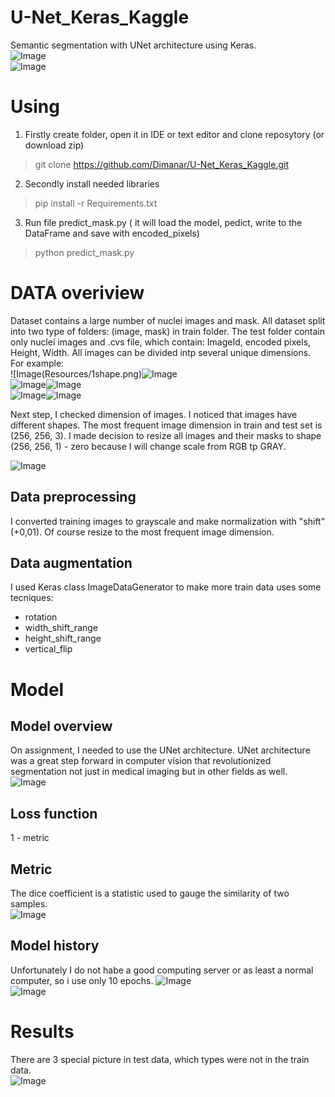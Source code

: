 # U-Net_Keras_Kaggle
Semantic segmentation with UNet architecture using Keras.  
![Image](Resources/result_1.png)  
![Image](Resources/result_2.png) 

# Using
1. Firstly create folder, open it in IDE or text editor and clone reposytory (or download zip) 
> git clone https://github.com/Dimanar/U-Net_Keras_Kaggle.git
2. Secondly install needed libraries 
> pip install -r Requirements.txt
3. Run file predict_mask.py ( it will load the model, pedict, write to the DataFrame and save with encoded_pixels)
> python predict_mask.py

# DATA overiview 
Dataset contains a large number of nuclei images and mask. All dataset split into two type of folders: (image, mask) in train folder. The test folder contain only nuclei images and .cvs file, which contain: ImageId, encoded pixels, Height, Width. All images can be divided intp several unique dimensions. For example:  
![Image(Resources/1shape.png)![Image](Resources/1_shape.png)     
![Image](Resources/2shape.png)![Image](Resources/2_shape.png)  
![Image](Resources/3shape.png)![Image](Resources/3_shape.png)  

Next step, I checked dimension of images. I noticed that images have different shapes. The most frequent image dimension in train and test set is (256, 256, 3). I made decision to resize all images and their masks to shape (256, 256, 1) - zero because I will change scale from RGB tp GRAY.  

![Image](Resources/sizes.png)


## Data preprocessing
I converted training images to grayscale and make normalization with "shift" (+0,01). Of course resize to the most frequent image dimension.

## Data augmentation
I used Keras class ImageDataGenerator to make more train data uses some tecniques:  
* rotation  
* width_shift_range  
* height_shift_range  
* vertical_flip

# Model
## Model overview
On assignment, I needed to use the UNet architecture. UNet architecture was a great step forward in computer vision that revolutionized segmentation not just in medical imaging but in other fields as well.  
![Image](Resources/unet.png) 

## Loss function
1 - metric 

## Metric
The dice coefficient is a statistic used to gauge the similarity of two samples.  
![Image](Resources/metric.png)  

## Model history
Unfortunately I do not habe a good computing server or as least a normal computer, so i use only 10 epochs.
![Image](output/dice_coef.png)   
![Image](output/dice_coef_loss.png)  

# Results
There are 3 special picture in test data, which types were not in the train data.  
![Image](Resources/result.png)







